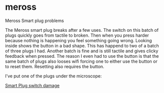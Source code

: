 # meross
Meross Smart plug problems

The Meross smart plug breaks after a few uses.
The switch on this batch of plugs quickly goes from tactile to broken.
Then when you press harder because nothing is happening you feel something going wrong.
Looking inside shows the button in a bad shape.
This has happend to two of a batch of three plugs I had.
Another batch is fine and is still tactile and gives clicky feedback when pressed.
The reason I even had to use the button is that the same batch of plugs also looses wifi forcing one to either use the button or to reset them.
Resetting also requires the button.

I've put one of the plugs under the microscope:

[Smart Plug switch damage](meross.mp4)
